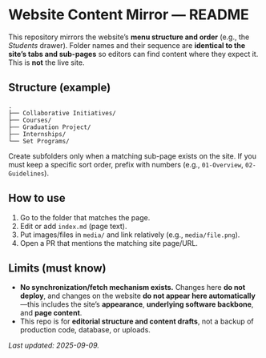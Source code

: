 # Website Content Mirror — README

This repository mirrors the website’s **menu structure and order** (e.g., the *Students* drawer). Folder names and their sequence are **identical to the site’s tabs and sub-pages** so editors can find content where they expect it. This is **not** the live site.

## Structure (example)
    .
    ├── Collaborative Initiatives/
    ├── Courses/
    ├── Graduation Project/
    ├── Internships/
    └── Set Programs/
Create subfolders only when a matching sub-page exists on the site. If you must keep a specific sort order, prefix with numbers (e.g., `01-Overview`, `02-Guidelines`).

## How to use
1. Go to the folder that matches the page.
2. Edit or add `index.md` (page text).
3. Put images/files in `media/` and link relatively (e.g., `media/file.png`).
4. Open a PR that mentions the matching site page/URL.

## Limits (must know)
- **No synchronization/fetch mechanism exists.** Changes here **do not deploy**, and changes on the website **do not appear here automatically**—this includes the site’s **appearance**, **underlying software backbone**, and **page content**.
- This repo is for **editorial structure and content drafts**, not a backup of production code, database, or uploads.

*Last updated: 2025-09-09.*

